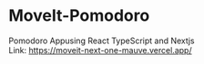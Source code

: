 # MoveIt-Pomodoro
Pomodoro Appusing React TypeScript and Nextjs <br>
Link: https://moveit-next-one-mauve.vercel.app/
